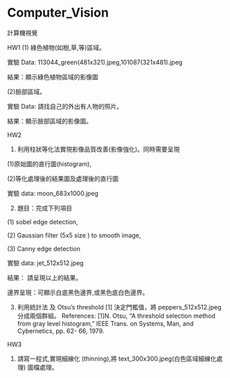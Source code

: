# Computer_Vision
計算機視覺


HW1
(1) 綠色植物(如樹,草,等)區域。 
  
  實驗 Data: 113044_green(481x321).jpeg,101087(321x481).jpeg 
  
  結果：顯示綠色植物區域的影像圖 

(2)臉部區域。 
  
  實驗 Data:  請找自己的外出有人物的照片。 
  
  結果：顯示臉部區域的影像圖。
  
HW2
1. 利用柱狀等化法實現影像品質改善(影像強化)。同時需要呈現
  
  (1)原始圖的直行圖(histogram),
  
  (2)等化處理後的結果圖及處理後的直行圖
 
  實驗 data: moon_683x1000.jpeg 

2. 題目：完成下列項目 
  
  (1) sobel edge detection,  
  
  (2) Gaussian filter (5x5 size ) to smooth image, 
  
  (3) Canny edge detection  
  
  實驗 data: jet_512x512.jpeg 
  
  結果： 請呈現以上的結果。 
  
  邊界呈現：可顯示白底黑色邊界,或黑色底白色邊界。 

3. 利用統計法 及 Otsu’s threshold [1] 決定門檻值，將 peppers_512x512.jpeg 分成兩個群組。
  References: [1]N. Otsu, “A threshold selection method from gray level histogram,” IEEE Trans. on Systems, Man, and Cybernetics, pp. 62-   66, 1979. 
  
HW3  
  1. 請寫一程式,實現細線化 (thinning),將 text_300x300.jpeg(白色區域細線化處理) 圖檔處理。 

